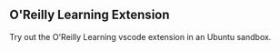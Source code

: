 ## O'Reilly Learning Extension

Try out the O'Reilly Learning vscode extension in an Ubuntu sandbox.
